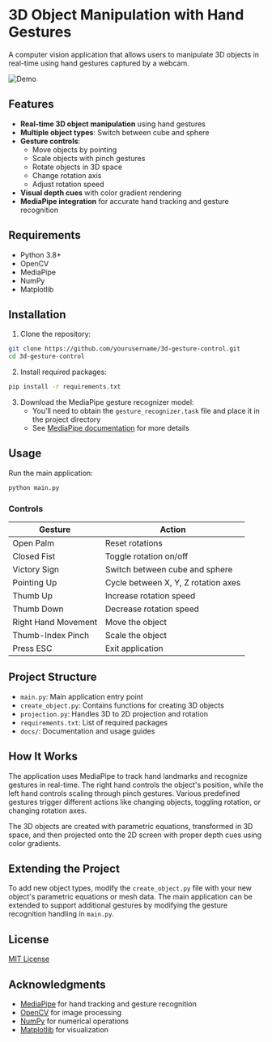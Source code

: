 # 3D Object Manipulation with Hand Gestures

A computer vision application that allows users to manipulate 3D objects in real-time using hand gestures captured by a webcam.

![Demo](assets/demo.gif)

## Features

- **Real-time 3D object manipulation** using hand gestures
- **Multiple object types**: Switch between cube and sphere
- **Gesture controls**:
  - Move objects by pointing
  - Scale objects with pinch gestures
  - Rotate objects in 3D space
  - Change rotation axis
  - Adjust rotation speed
- **Visual depth cues** with color gradient rendering
- **MediaPipe integration** for accurate hand tracking and gesture recognition

## Requirements

- Python 3.8+
- OpenCV
- MediaPipe
- NumPy
- Matplotlib

## Installation

1. Clone the repository:
```bash
git clone https://github.com/yourusername/3d-gesture-control.git
cd 3d-gesture-control
```

2. Install required packages:
```bash
pip install -r requirements.txt
```

3. Download the MediaPipe gesture recognizer model:
   - You'll need to obtain the `gesture_recognizer.task` file and place it in the project directory
   - See [MediaPipe documentation](https://developers.google.com/mediapipe/solutions/vision/gesture_recognizer) for more details

## Usage

Run the main application:
```bash
python main.py
```

### Controls

| Gesture | Action |
|---------|--------|
| Open Palm | Reset rotations |
| Closed Fist | Toggle rotation on/off |
| Victory Sign | Switch between cube and sphere |
| Pointing Up | Cycle between X, Y, Z rotation axes |
| Thumb Up | Increase rotation speed |
| Thumb Down | Decrease rotation speed |
| Right Hand Movement | Move the object |
| Thumb-Index Pinch | Scale the object |
| Press ESC | Exit application |

## Project Structure

- `main.py`: Main application entry point
- `create_object.py`: Contains functions for creating 3D objects
- `projection.py`: Handles 3D to 2D projection and rotation
- `requirements.txt`: List of required packages
- `docs/`: Documentation and usage guides

## How It Works

The application uses MediaPipe to track hand landmarks and recognize gestures in real-time. The right hand controls the object's position, while the left hand controls scaling through pinch gestures. Various predefined gestures trigger different actions like changing objects, toggling rotation, or changing rotation axes.

The 3D objects are created with parametric equations, transformed in 3D space, and then projected onto the 2D screen with proper depth cues using color gradients.

## Extending the Project

To add new object types, modify the `create_object.py` file with your new object's parametric equations or mesh data. The main application can be extended to support additional gestures by modifying the gesture recognition handling in `main.py`.

## License

[MIT License](LICENSE)

## Acknowledgments

- [MediaPipe](https://mediapipe.dev/) for hand tracking and gesture recognition
- [OpenCV](https://opencv.org/) for image processing
- [NumPy](https://numpy.org/) for numerical operations
- [Matplotlib](https://matplotlib.org/) for visualization
